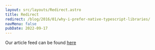 ```yaml
---
layout: src/layouts/Redirect.astro
title: Redirect
redirect: /blog/2016/01/why-i-prefer-native-typescript-libraries/
navMenu: false
pubDate: 2022-09-17
---
```

<div>
Our article feed can be found <a href="/blog/2016/01/why-i-prefer-native-typescript-libraries/">here</a>
</div>
